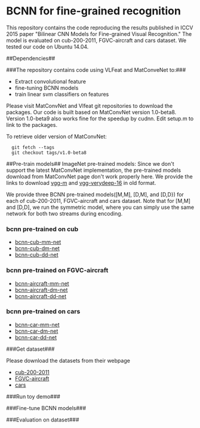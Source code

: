 

# BCNN for fine-grained recognition #

This repository contains the code reproducing the results published in ICCV 2015 paper "Bilinear CNN Models for Fine-grained Visual Recognition." The model is evaluated on cub-200-2011, FGVC-aircraft and cars dataset. We tested our code on Ubuntu 14.04.

##Dependencies##

###The repository contains code using VLFeat and MatConveNet to:###
* Extract convolutional feature
* fine-tuning BCNN models
* train linear svm classifiers on features

Please visit MatConvNet and Vlfeat git repositories to download the packages. Our code is built based on MatConvNet version 1.0-beta8. Version 1.0-beta9 also works fine for the speedup by cudnn.
Edit setup.m to link to the packages.

To retrieve older version of MatConvNet:

      git fetch --tags
      git checkout tags/v1.0-beta8


##Pre-train models##
ImageNet pre-trained models: Since we don't support the latest MatConvNet implementation, the pre-trained models download from MatConvNet page don't work properly here. We provide the links to download [vgg-m](http://vis-www.cs.umass.edu/bcnn/download/imagenet-vgg-m.mat) and [vgg-verydeep-16](http://vis-www.cs.umass.edu/bcnn/download/imagenet-vgg-verydeep-16.mat) in old format.

We provide three BCNN pre-trained models([M,M], [D,M], and [D,D}) for each of cub-200-2011, FGVC-aircraft and cars dataset. Note that for [M,M] and [D,D], we run the symmetric model, where you can simply use the same network for both two streams during encoding.

### bcnn pre-trained on cub ###

* [bcnn-cub-mm-net](http://vis-www.cs.umass.edu/bcnn/download/bcnn-cub-mm.mat)
* [bcnn-cub-dm-net](http://vis-www.cs.umass.edu/bcnn/download/bcnn-cub-dm.zip)
* [bcnn-cub-dd-net](http://vis-www.cs.umass.edu/bcnn/download/bcnn-cub-dd.mat)

### bcnn pre-trained on FGVC-aircraft ###

* [bcnn-aircraft-mm-net](http://vis-www.cs.umass.edu/bcnn/download/bcnn-aircraft-mm.mat)
* [bcnn-aircraft-dm-net](http://vis-www.cs.umass.edu/bcnn/download/bcnn-aircraft-dm.zip)
* [bcnn-aircraft-dd-net](http://vis-www.cs.umass.edu/bcnn/download/bcnn-aircraft-dd.mat)

### bcnn pre-trained on cars ###

* [bcnn-car-mm-net](http://vis-www.cs.umass.edu/bcnn/download/bcnn-cars-mm.mat)
* [bcnn-car-dm-net](http://vis-www.cs.umass.edu/bcnn/download/bcnn-cars-dm.zip)
* [bcnn-car-dd-net](http://vis-www.cs.umass.edu/bcnn/download/bcnn-cars-dd.mat)

###Get dataset###

Please download the datasets from their webpage

* [cub-200-2011](http://www.vision.caltech.edu/visipedia/CUB-200-2011.html)
* [FGVC-aircraft](http://www.robots.ox.ac.uk/~vgg/data/oid/)
* [cars](http://ai.stanford.edu/~jkrause/cars/car_dataset.html)

###Run toy demo###

###Fine-tune BCNN models###

###Evaluation on dataset###